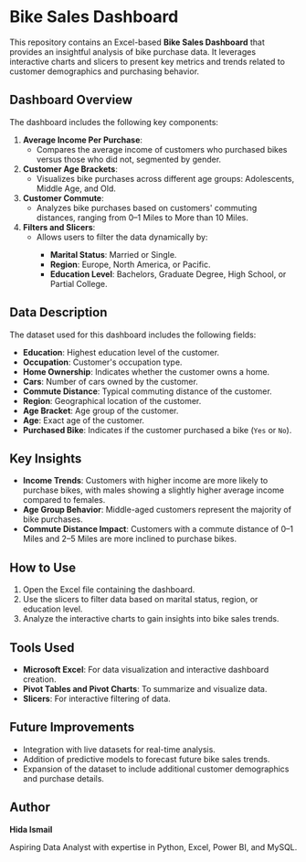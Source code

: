 <h1>Bike Sales Dashboard</h1>
<p>This repository contains an Excel-based <strong>Bike Sales Dashboard</strong> that provides an insightful analysis of bike purchase data. It leverages interactive charts and slicers to present key metrics and trends related to customer demographics and purchasing behavior.</p>

<h2>Dashboard Overview</h2>
<p>The dashboard includes the following key components:</p>
<ol>
    <li>
        <strong>Average Income Per Purchase</strong>:
        <ul>
            <li>Compares the average income of customers who purchased bikes versus those who did not, segmented by gender.</li>
        </ul>
    </li>
    <li>
        <strong>Customer Age Brackets</strong>:
        <ul>
            <li>Visualizes bike purchases across different age groups: Adolescents, Middle Age, and Old.</li>
        </ul>
    </li>
    <li>
        <strong>Customer Commute</strong>:
        <ul>
            <li>Analyzes bike purchases based on customers' commuting distances, ranging from 0–1 Miles to More than 10 Miles.</li>
        </ul>
    </li>
    <li>
        <strong>Filters and Slicers</strong>:
        <ul>
            <li>Allows users to filter the data dynamically by:</li>
            <ul>
                <li><strong>Marital Status</strong>: Married or Single.</li>
                <li><strong>Region</strong>: Europe, North America, or Pacific.</li>
                <li><strong>Education Level</strong>: Bachelors, Graduate Degree, High School, or Partial College.</li>
            </ul>
        </ul>
    </li>
</ol>

<h2>Data Description</h2>
<p>The dataset used for this dashboard includes the following fields:</p>
<ul>
    <li><strong>Education</strong>: Highest education level of the customer.</li>
    <li><strong>Occupation</strong>: Customer's occupation type.</li>
    <li><strong>Home Ownership</strong>: Indicates whether the customer owns a home.</li>
    <li><strong>Cars</strong>: Number of cars owned by the customer.</li>
    <li><strong>Commute Distance</strong>: Typical commuting distance of the customer.</li>
    <li><strong>Region</strong>: Geographical location of the customer.</li>
    <li><strong>Age Bracket</strong>: Age group of the customer.</li>
    <li><strong>Age</strong>: Exact age of the customer.</li>
    <li><strong>Purchased Bike</strong>: Indicates if the customer purchased a bike (<code>Yes</code> or <code>No</code>).</li>
</ul>

<h2>Key Insights</h2>
<ul>
    <li><strong>Income Trends</strong>: Customers with higher income are more likely to purchase bikes, with males showing a slightly higher average income compared to females.</li>
    <li><strong>Age Group Behavior</strong>: Middle-aged customers represent the majority of bike purchases.</li>
    <li><strong>Commute Distance Impact</strong>: Customers with a commute distance of 0–1 Miles and 2–5 Miles are more inclined to purchase bikes.</li>
</ul>

<h2>How to Use</h2>
<ol>
    <li>Open the Excel file containing the dashboard.</li>
    <li>Use the slicers to filter data based on marital status, region, or education level.</li>
    <li>Analyze the interactive charts to gain insights into bike sales trends.</li>
</ol>

<h2>Tools Used</h2>
<ul>
    <li><strong>Microsoft Excel</strong>: For data visualization and interactive dashboard creation.</li>
    <li><strong>Pivot Tables and Pivot Charts</strong>: To summarize and visualize data.</li>
    <li><strong>Slicers</strong>: For interactive filtering of data.</li>
</ul>

<h2>Future Improvements</h2>
<ul>
    <li>Integration with live datasets for real-time analysis.</li>
    <li>Addition of predictive models to forecast future bike sales trends.</li>
    <li>Expansion of the dataset to include additional customer demographics and purchase details.</li>
</ul>

<h2>Author</h2>
<p><strong>Hida Ismail</strong></p>
<p>Aspiring Data Analyst with expertise in Python, Excel, Power BI, and MySQL.</p>
